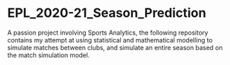 # EPL_2020-21_Season_Prediction
A passion project involving Sports Analytics, the following repository contains my attempt at using statistical and mathematical modelling to simulate matches between clubs, and simulate an entire season based on the match simulation model. 
